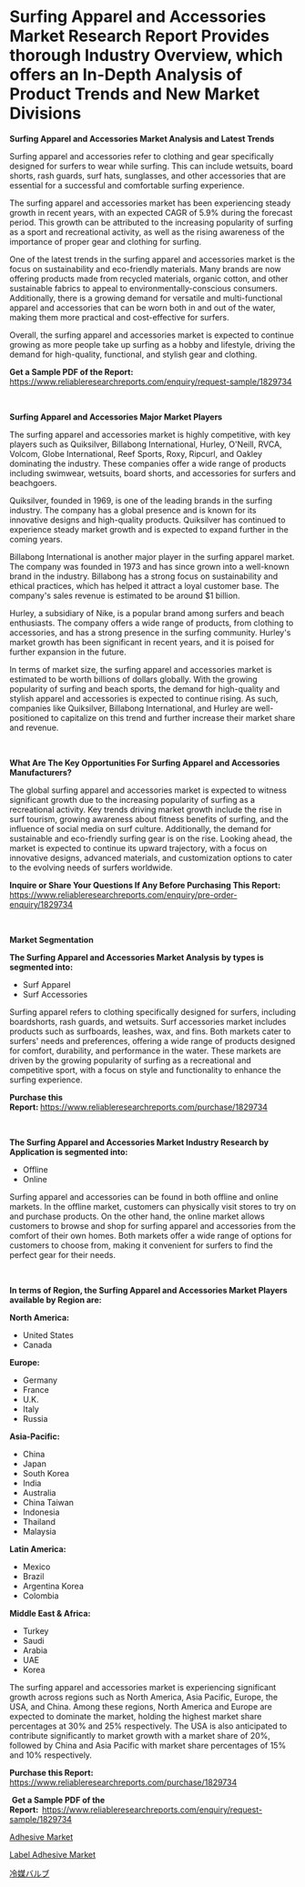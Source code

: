 <p><h1>Surfing Apparel and Accessories Market Research Report Provides thorough Industry Overview, which offers an In-Depth Analysis of Product Trends and New Market Divisions</h1></p><p><strong>Surfing Apparel and Accessories Market Analysis and Latest Trends</strong></p>
<p><p>Surfing apparel and accessories refer to clothing and gear specifically designed for surfers to wear while surfing. This can include wetsuits, board shorts, rash guards, surf hats, sunglasses, and other accessories that are essential for a successful and comfortable surfing experience.</p><p>The surfing apparel and accessories market has been experiencing steady growth in recent years, with an expected CAGR of 5.9% during the forecast period. This growth can be attributed to the increasing popularity of surfing as a sport and recreational activity, as well as the rising awareness of the importance of proper gear and clothing for surfing.</p><p>One of the latest trends in the surfing apparel and accessories market is the focus on sustainability and eco-friendly materials. Many brands are now offering products made from recycled materials, organic cotton, and other sustainable fabrics to appeal to environmentally-conscious consumers. Additionally, there is a growing demand for versatile and multi-functional apparel and accessories that can be worn both in and out of the water, making them more practical and cost-effective for surfers.</p><p>Overall, the surfing apparel and accessories market is expected to continue growing as more people take up surfing as a hobby and lifestyle, driving the demand for high-quality, functional, and stylish gear and clothing.</p></p>
<p><strong>Get a Sample PDF of the Report:&nbsp;</strong> <a href="https://www.reliableresearchreports.com/enquiry/request-sample/1829734">https://www.reliableresearchreports.com/enquiry/request-sample/1829734</a></p>
<p>&nbsp;</p>
<p><strong>Surfing Apparel and Accessories Major Market Players</strong></p>
<p><p>The surfing apparel and accessories market is highly competitive, with key players such as Quiksilver, Billabong International, Hurley, O'Neill, RVCA, Volcom, Globe International, Reef Sports, Roxy, Ripcurl, and Oakley dominating the industry. These companies offer a wide range of products including swimwear, wetsuits, board shorts, and accessories for surfers and beachgoers.</p><p>Quiksilver, founded in 1969, is one of the leading brands in the surfing industry. The company has a global presence and is known for its innovative designs and high-quality products. Quiksilver has continued to experience steady market growth and is expected to expand further in the coming years.</p><p>Billabong International is another major player in the surfing apparel market. The company was founded in 1973 and has since grown into a well-known brand in the industry. Billabong has a strong focus on sustainability and ethical practices, which has helped it attract a loyal customer base. The company's sales revenue is estimated to be around $1 billion.</p><p>Hurley, a subsidiary of Nike, is a popular brand among surfers and beach enthusiasts. The company offers a wide range of products, from clothing to accessories, and has a strong presence in the surfing community. Hurley's market growth has been significant in recent years, and it is poised for further expansion in the future.</p><p>In terms of market size, the surfing apparel and accessories market is estimated to be worth billions of dollars globally. With the growing popularity of surfing and beach sports, the demand for high-quality and stylish apparel and accessories is expected to continue rising. As such, companies like Quiksilver, Billabong International, and Hurley are well-positioned to capitalize on this trend and further increase their market share and revenue.</p></p>
<p>&nbsp;</p>
<p><strong>What Are The Key Opportunities For Surfing Apparel and Accessories Manufacturers?</strong></p>
<p><p>The global surfing apparel and accessories market is expected to witness significant growth due to the increasing popularity of surfing as a recreational activity. Key trends driving market growth include the rise in surf tourism, growing awareness about fitness benefits of surfing, and the influence of social media on surf culture. Additionally, the demand for sustainable and eco-friendly surfing gear is on the rise. Looking ahead, the market is expected to continue its upward trajectory, with a focus on innovative designs, advanced materials, and customization options to cater to the evolving needs of surfers worldwide.</p></p>
<p><strong>Inquire or Share Your Questions If Any Before Purchasing This Report:</strong> <a href="https://www.reliableresearchreports.com/enquiry/pre-order-enquiry/1829734">https://www.reliableresearchreports.com/enquiry/pre-order-enquiry/1829734</a></p>
<p>&nbsp;</p>
<p><strong>Market Segmentation</strong></p>
<p><strong>The Surfing Apparel and Accessories Market Analysis by types is segmented into:</strong></p>
<p><ul><li>Surf Apparel</li><li>Surf Accessories</li></ul></p>
<p><p>Surfing apparel refers to clothing specifically designed for surfers, including boardshorts, rash guards, and wetsuits. Surf accessories market includes products such as surfboards, leashes, wax, and fins. Both markets cater to surfers' needs and preferences, offering a wide range of products designed for comfort, durability, and performance in the water. These markets are driven by the growing popularity of surfing as a recreational and competitive sport, with a focus on style and functionality to enhance the surfing experience.</p></p>
<p><strong>Purchase this Report:&nbsp;</strong><a href="https://www.reliableresearchreports.com/purchase/1829734">https://www.reliableresearchreports.com/purchase/1829734</a></p>
<p>&nbsp;</p>
<p><strong>The Surfing Apparel and Accessories Market Industry Research by Application is segmented into:</strong></p>
<p><ul><li>Offline</li><li>Online</li></ul></p>
<p><p>Surfing apparel and accessories can be found in both offline and online markets. In the offline market, customers can physically visit stores to try on and purchase products. On the other hand, the online market allows customers to browse and shop for surfing apparel and accessories from the comfort of their own homes. Both markets offer a wide range of options for customers to choose from, making it convenient for surfers to find the perfect gear for their needs.</p></p>
<p>&nbsp;</p>
<p><strong>In terms of Region, the Surfing Apparel and Accessories Market Players available by Region are:</strong></p>
<p>
    <p> <strong> North America: </strong>
        <ul>
            <li>United States</li>
            <li>Canada</li>
        </ul>
        </p> 
    <p> <strong> Europe: </strong>
        <ul>
            <li>Germany</li>
            <li>France</li>
            <li>U.K.</li>
            <li>Italy</li>
            <li>Russia</li>
        </ul>
        </p> 
    <p> <strong> Asia-Pacific: </strong>
        <ul>
            <li>China</li>
            <li>Japan</li>
            <li>South Korea</li>
            <li>India</li>
            <li>Australia</li>
            <li>China Taiwan</li>
            <li>Indonesia</li>
            <li>Thailand</li>
            <li>Malaysia</li>
        </ul>
        </p> 
    <p> <strong> Latin America: </strong>
        <ul>
            <li>Mexico</li>
            <li>Brazil</li>
            <li>Argentina Korea</li>
            <li>Colombia</li>
        </ul>
        </p> 
    <p> <strong> Middle East & Africa: </strong>
        <ul>
            <li>Turkey</li>
            <li>Saudi</li>
            <li>Arabia</li>
            <li>UAE</li>
            <li>Korea</li>
        </ul>
    </p>
    </p>
<p><p>The surfing apparel and accessories market is experiencing significant growth across regions such as North America, Asia Pacific, Europe, the USA, and China. Among these regions, North America and Europe are expected to dominate the market, holding the highest market share percentages at 30% and 25% respectively. The USA is also anticipated to contribute significantly to market growth with a market share of 20%, followed by China and Asia Pacific with market share percentages of 15% and 10% respectively.</p></p>
<p><strong>Purchase this Report: </strong><a href="https://www.reliableresearchreports.com/purchase/1829734">https://www.reliableresearchreports.com/purchase/1829734</a></p>
<p>&nbsp;<strong>Get a Sample PDF of the Report:&nbsp;&nbsp;</strong><a href="https://www.reliableresearchreports.com/enquiry/request-sample/1829734">https://www.reliableresearchreports.com/enquiry/request-sample/1829734</a></p>
<p><strong></strong></p>
<p><p><a href="https://mire-aunt-385.notion.site/Adhesive-Market-Dynamics-2024-2031-Also-about-Its-Market-Trends-Projections-and-Opportunities-d7b2b1ff837f42b0981ad9c7356445e2">Adhesive Market</a></p><p><a href="https://invited-way-688.notion.site/Label-Adhesive-Market-Centers-on-Aspects-such-as-Market-Growth-Market-Share-Market-Opportunity-an-9d3726f352424d40ba0acf6a0342851f">Label Adhesive Market</a></p><p><a href="https://github.com/ksxzwxabcuynh011/Market-Research-Report-List-1/blob/main/21589227535.md">冷媒バルブ</a></p></p>